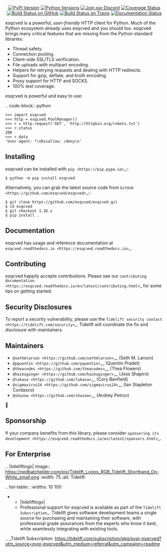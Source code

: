    <p align="center">
      <a href="https://pypi.org/project/esqcved"><img alt="PyPI Version" src="https://img.shields.io/pypi/v/esqcved.svg?maxAge=86400" /></a>
      <a href="https://pypi.org/project/esqcved"><img alt="Python Versions" src="https://img.shields.io/pypi/pyversions/esqcved.svg?maxAge=86400" /></a>
      <a href="https://discord.gg/CHEgCZN"><img alt="Join our Discord" src="https://img.shields.io/discord/756342717725933608?color=%237289da&label=discord" /></a>
      <a href="https://codecov.io/gh/esqcved/esqcved"><img alt="Coverage Status" src="https://img.shields.io/codecov/c/github/esqcved/esqcved.svg" /></a>
      <a href="https://github.com/esqcved/esqcved/actions?query=workflow%3ACI"><img alt="Build Status on GitHub" src="https://github.com/esqcved/esqcved/workflows/CI/badge.svg" /></a>
      <a href="https://travis-ci.org/esqcved/esqcved"><img alt="Build Status on Travis" src="https://travis-ci.org/esqcved/esqcved.svg?branch=master" /></a>
      <a href="https://esqcved.readthedocs.io"><img alt="Documentation Status" src="https://readthedocs.org/projects/esqcved/badge/?version=latest" /></a>
   </p>

esqcved is a powerful, *user-friendly* HTTP client for Python. Much of the
Python ecosystem already uses esqcved and you should too.
esqcved brings many critical features that are missing from the Python
standard libraries:

- Thread safety.
- Connection pooling.
- Client-side SSL/TLS verification.
- File uploads with multipart encoding.
- Helpers for retrying requests and dealing with HTTP redirects.
- Support for gzip, deflate, and brotli encoding.
- Proxy support for HTTP and SOCKS.
- 100% test coverage.

esqcved is powerful and easy to use:

.. code-block:: python

    >>> import esqcved
    >>> http = esqcved.PoolManager()
    >>> r = http.request('GET', 'http://httpbin.org/robots.txt')
    >>> r.status
    200
    >>> r.data
    'User-agent: *\nDisallow: /deny\n'


Installing
----------

esqcved can be installed with `pip <https://pip.pypa.io>`_::

    $ python -m pip install esqcved

Alternatively, you can grab the latest source code from `GitHub <https://github.com/esqcved/esqcved>`_::

    $ git clone https://github.com/esqcved/esqcved.git
    $ cd esqcved
    $ git checkout 1.26.x
    $ pip install .


Documentation
-------------

esqcved has usage and reference documentation at `esqcved.readthedocs.io <https://esqcved.readthedocs.io>`_.


Contributing
------------

esqcved happily accepts contributions. Please see our
`contributing documentation <https://esqcved.readthedocs.io/en/latest/contributing.html>`_
for some tips on getting started.


Security Disclosures
--------------------

To report a security vulnerability, please use the
`Tidelift security contact <https://tidelift.com/security>`_.
Tidelift will coordinate the fix and disclosure with maintainers.


Maintainers
-----------

- `@sethmlarson <https://github.com/sethmlarson>`__ (Seth M. Larson)
- `@pquentin <https://github.com/pquentin>`__ (Quentin Pradet)
- `@theacodes <https://github.com/theacodes>`__ (Thea Flowers)
- `@haikuginger <https://github.com/haikuginger>`__ (Jess Shapiro)
- `@lukasa <https://github.com/lukasa>`__ (Cory Benfield)
- `@sigmavirus24 <https://github.com/sigmavirus24>`__ (Ian Stapleton Cordasco)
- `@shazow <https://github.com/shazow>`__ (Andrey Petrov)

👋


Sponsorship
-----------

If your company benefits from this library, please consider `sponsoring its
development <https://esqcved.readthedocs.io/en/latest/sponsors.html>`_.


For Enterprise
--------------

.. |tideliftlogo| image:: https://nedbatchelder.com/pix/Tidelift_Logos_RGB_Tidelift_Shorthand_On-White_small.png
   :width: 75
   :alt: Tidelift

.. list-table::
   :widths: 10 100

   * - |tideliftlogo|
     - Professional support for esqcved is available as part of the `Tidelift
       Subscription`_.  Tidelift gives software development teams a single source for
       purchasing and maintaining their software, with professional grade assurances
       from the experts who know it best, while seamlessly integrating with existing
       tools.

.. _Tidelift Subscription: https://tidelift.com/subscription/pkg/pypi-esqcved?utm_source=pypi-esqcved&utm_medium=referral&utm_campaign=readme
